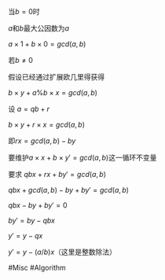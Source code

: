 当$b = 0$时

$a$和$b$最大公因数为$a$

$a \times 1 + b \times 0 = gcd(a, b)$

若$b \ne 0$

假设已经通过扩展欧几里得获得

$b \times y + a \% b \times x = gcd(a, b)$

设 $a = qb + r$

$b \times y + r \times x = gcd(a, b)$

即$rx = gcd(a, b) - by$

要维护$a \times x + b \times y' = gcd(a, b)$这一循环不变量

要求 $qbx + rx + by' = gcd(a, b)$

$qbx + gcd(a, b) - by + by' = gcd(a, b)$

$qbx - by + by' = 0$

$by' = by - qbx$

$y' = y - qx$

$y' = y - (a / b)x$（这里是整数除法）

#Misc #Algorithm
